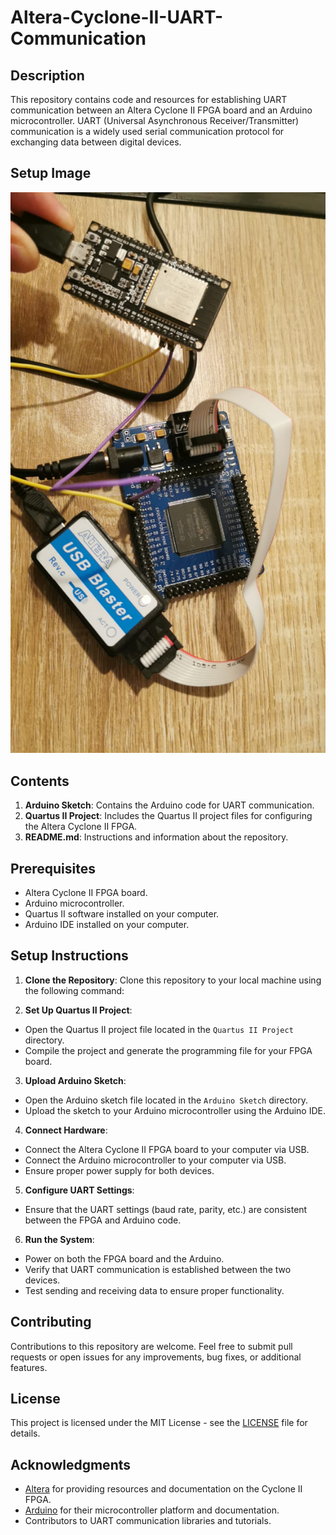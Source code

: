 # Altera-Cyclone-II-UART-Communication

## Description
This repository contains code and resources for establishing UART communication between an Altera Cyclone II FPGA board and an Arduino microcontroller. UART (Universal Asynchronous Receiver/Transmitter) communication is a widely used serial communication protocol for exchanging data between digital devices.

## Setup Image
![Setup Image](images/setup.jpeg)

## Contents
1. **Arduino Sketch**: Contains the Arduino code for UART communication.
2. **Quartus II Project**: Includes the Quartus II project files for configuring the Altera Cyclone II FPGA.
3. **README.md**: Instructions and information about the repository.

## Prerequisites
- Altera Cyclone II FPGA board.
- Arduino microcontroller.
- Quartus II software installed on your computer.
- Arduino IDE installed on your computer.

## Setup Instructions
1. **Clone the Repository**: Clone this repository to your local machine using the following command:

2. **Set Up Quartus II Project**:
- Open the Quartus II project file located in the `Quartus II Project` directory.
- Compile the project and generate the programming file for your FPGA board.

3. **Upload Arduino Sketch**:
- Open the Arduino sketch file located in the `Arduino Sketch` directory.
- Upload the sketch to your Arduino microcontroller using the Arduino IDE.

4. **Connect Hardware**:
- Connect the Altera Cyclone II FPGA board to your computer via USB.
- Connect the Arduino microcontroller to your computer via USB.
- Ensure proper power supply for both devices.

5. **Configure UART Settings**:
- Ensure that the UART settings (baud rate, parity, etc.) are consistent between the FPGA and Arduino code.

6. **Run the System**:
- Power on both the FPGA board and the Arduino.
- Verify that UART communication is established between the two devices.
- Test sending and receiving data to ensure proper functionality.

## Contributing
Contributions to this repository are welcome. Feel free to submit pull requests or open issues for any improvements, bug fixes, or additional features.

## License
This project is licensed under the MIT License - see the [LICENSE](LICENSE) file for details.

## Acknowledgments
- [Altera](https://www.intel.com/content/www/us/en/products/programmable/fpga/cyclone-series.html) for providing resources and documentation on the Cyclone II FPGA.
- [Arduino](https://www.arduino.cc/) for their microcontroller platform and documentation.
- Contributors to UART communication libraries and tutorials.

